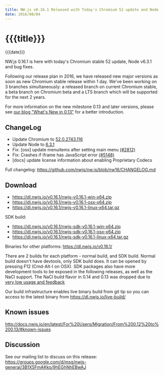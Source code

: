 ```yaml
---
title: NW.js v0.16.1 Released with Today's Chromium 52 update and Node.js v6.3.1
date: 2016/08/04
---
```

# {{{title}}}
{{{date}}}

NW.js 0.16.1 is here with today's Chromium stable 52 update, Node v6.3.1 and bug fixes.

Following our release plan in 2016, we have released new major versions as soon as new Chromium stable release within 1 day. We've been working on 3 branches simultaneously: a released branch on current Chromium stable, a beta branch on Chromium beta and a LTS branch which will be supported for the next 2 years.

For more information on the new milestone 0.13 and later versions, please see [our blog "What's New in 0.13"](/blog/whats-new-in-0.13) for a better introduction.

## ChangeLog

- Update Chromium to [52.0.2743.116](http://googlechromereleases.blogspot.com/2016/08/stable-channel-update-for-desktop.html)
- Update Node to [6.3.1](https://nodejs.org/en/blog/release/v6.3.1/)
- Fix: [osx] update menuitems after setting main menu [(#2812)](https://github.com/nwjs/nw.js/issues/2812)
- Fix: Crashes if iframe has JavaScript error [(#5148)](https://github.com/nwjs/nw.js/issues/5148)
- [docs] update license information about enabling Proprietary Codecs

Full changelog: https://github.com/nwjs/nw.js/blob/nw16/CHANGELOG.md

## Download 

* https://dl.nwjs.io/v0.16.1/nwjs-v0.16.1-win-x64.zip 
* https://dl.nwjs.io/v0.16.1/nwjs-v0.16.1-osx-x64.zip 
* https://dl.nwjs.io/v0.16.1/nwjs-v0.16.1-linux-x64.tar.gz 

SDK build: 
* https://dl.nwjs.io/v0.16.1/nwjs-sdk-v0.16.1-win-x64.zip 
* https://dl.nwjs.io/v0.16.1/nwjs-sdk-v0.16.1-osx-x64.zip 
* https://dl.nwjs.io/v0.16.1/nwjs-sdk-v0.16.1-linux-x64.tar.gz 

Binaries for other platforms: https://dl.nwjs.io/v0.16.1/ 

There are 2 builds for each platform - normal build, and SDK build. Normal build doesn't have devtools, only SDK build does. lt can be opened by pressing F12 (Cmd-Alt-I on OSX). SDK packages also have more development tools to be exposed in the following releases, as well as the NaCl support. The NaCl build flavor in 0.14 and 0.13 was dropped due to [very low usage and feedback](https://groups.google.com/d/msg/nwjs-general/uyNwqEPowd0/RfIDu1EIBQAJ)

Our build infrastructure enables live binary build from git tip so you can access to the latest binary from https://dl.nwjs.io/live-build/ 

## Known issues 
 
http://docs.nwjs.io/en/latest/For%20Users/Migration/From%200.12%20to%200.13/#known-issues

## Discussion

See our mailing list to discuss on this release: https://groups.google.com/d/msg/nwjs-general/3B1X5FmAKko/9hEGhNhEBwAJ
